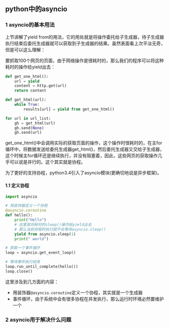 ## python中的asyncio

### 1 asyncio的基本用法

上节讲解了yield from的用法，它的用处就是将操作委托给子生成器，待子生成器执行结束后委托生成器就可以获取到子生成器的结果。虽然表面看上次平淡无奇，但是可以这么理解：

要抓取100个网页的页面，由于网络操作是很耗时的，那么我们的程序可以将这种耗时的操作给yield出去：

``` python
def get_one_html():
	url = yield
	content = http.get(url)
	return content

def get_html(url):
	while True:
        results[url] = yield from get_one_html()

for url in url_list:
	gh = get_html(url)
	gh.send(None)
	gh.send(url)
```

get_one_html()中会调用实际的获取页面的操作，这个操作时很耗时的，在主for循环中，将数据发送给委托生成器get_html()，然后委托生成器又交给子生成器，这个时候主for循环还是继续执行，并没有阻塞着，因此，这些网页的获取操作几乎可以说是并行的。这个其实就是协程。

为了更好的支持协程，python3.4引入了asyncio模块(更确切地说是异步框架)。

#### 1.1 定义协程

``` python
import asyncio

# 用装饰器定义一个协程
@asyncio.coroutine
def hello():
    print("Hello")
    # 这里就将耗时的sleep()操作给yield出去
    # 那么当前协程的执行就不会等待asyncio.sleep()
    yield from asyncio.sleep(1)
    print(" world")

# 获取一个事件循环
loop = asyncio.get_event_loop()

# 等待事件执行结束
loop.run_until_complete(hello())
loop.close()
```

这里涉及到几方面的内容：

* 用装饰器`@asyncio.coroutine`定义一个协程，其实就是一个生成器
* 事件循环，由于系统中会有很多协程在并发执行，那么运行时环境必然要维护一个

### 2 asyncio用于解决什么问题

